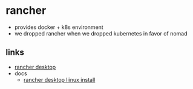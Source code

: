 # rancher

- provides docker + k8s environment
- we dropped rancher when we dropped kubernetes in favor of nomad

## links

- [rancher desktop](https://rancherdesktop.io/)
- docs
  - [rancher desktop liinux install](https://docs.rancherdesktop.io/getting-started/installation/#linux)
